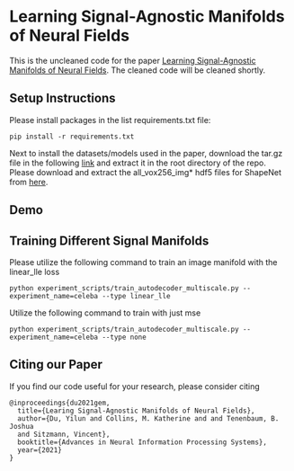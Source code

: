 # Learning Signal-Agnostic Manifolds of Neural Fields

This is the uncleaned code for the paper [Learning Signal-Agnostic Manifolds of Neural Fields](https://arxiv.org/abs/2111.06387). The cleaned code will be cleaned shortly.

## Setup Instructions

Please install packages in the list requirements.txt file:

```
pip install -r requirements.txt
```

Next to install the datasets/models used in the paper, download the tar.gz file in the following [link](https://www.dropbox.com/s/0yi8nqtxrssljdj/gem_data_release_2.tar.gz?dl=0) and extract it in the root directory of the repo. Please download
and extract the all\_vox256\_img\* hdf5 files for ShapeNet from [here](https://github.com/czq142857/IM-NET).


## Demo
## Training Different Signal Manifolds

Please utilize the following command to train an image manifold with the linear_lle loss

```
python experiment_scripts/train_autodecoder_multiscale.py --experiment_name=celeba --type linear_lle
```

Utilize the following command  to train with just mse

```
python experiment_scripts/train_autodecoder_multiscale.py --experiment_name=celeba --type none
```

## Citing our Paper

If you find our code useful for your research, please consider citing 

``` 
@inproceedings{du2021gem,
  title={Learing Signal-Agnostic Manifolds of Neural Fields},
  author={Du, Yilun and Collins, M. Katherine and and Tenenbaum, B. Joshua
  and Sitzmann, Vincent},
  booktitle={Advances in Neural Information Processing Systems},
  year={2021}
}
```
